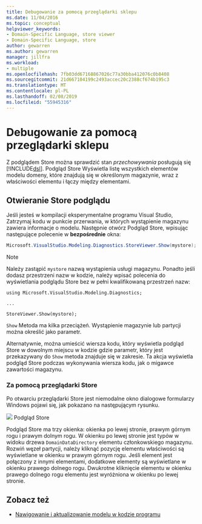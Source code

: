 ```yaml
---
title: Debugowanie za pomocą przeglądarki sklepu
ms.date: 11/04/2016
ms.topic: conceptual
helpviewer_keywords:
- Domain-Specific Language, store viewer
- Domain-Specific Language, store
author: gewarren
ms.author: gewarren
manager: jillfra
ms.workload:
- multiple
ms.openlocfilehash: 7fb03dd67168867026c77a30bba412076c0b8408
ms.sourcegitcommit: 21d667104199c2493accec20c2388cf674b195c3
ms.translationtype: MT
ms.contentlocale: pl-PL
ms.lasthandoff: 02/08/2019
ms.locfileid: "55945316"
---
```

# <a name="debugging-by-using-the-store-viewer"></a>Debugowanie za pomocą przeglądarki sklepu
Z podglądem Store można sprawdzić stan *przechowywania* posługują się [!INCLUDE[dsl](../modeling/includes/dsl_md.md)]. Podgląd Store Wyświetla listę wszystkich elementów modelu domeny, które znajdują się w określonym magazynie, wraz z właściwości elementu i łączy między elementami.

## <a name="opening-store-viewer"></a>Otwieranie Store podglądu
 Jeśli jesteś w kompilacji eksperymentalne programu Visual Studio, Zatrzymaj kodu w punkcie przerwania, w których wystąpienie magazynu zawiera informacje o modelu. Następnie otwórz Podgląd Store, wpisując następujące polecenie w **bezpośrednie** okna:

```csharp
Microsoft.VisualStudio.Modeling.Diagnostics.StoreViewer.Show(mystore);
```

> [!NOTE]
>  Należy zastąpić `mystore` nazwą wystąpienia usługi magazynu. Ponadto jeśli dodasz przestrzeni nazw w kodzie, należy wpisać polecenia do wyświetlania podglądu Store bez w pełni kwalifikowaną przestrzeń nazw:
>
>  `using Microsoft.VisualStudio.Modeling.Diagnostics;`
>
>  `...`
>
>  `StoreViewer.Show(mystore);`

 `Show` Metoda ma kilka przeciążeń. Wystąpienie magazynie lub partycji można określić jako parametr.

 Alternatywnie, można umieścić wiersza kodu, który wyświetla podgląd Store w dowolnym miejscu w kodzie gdzie parametr, który jest przekazywany do `Show` metoda znajduje się w zakresie. Ta akcja wyświetla podgląd Store podczas wykonywania wiersza kodu, jak o migawce zawartości magazynu.

### <a name="using-store-viewer"></a>Za pomocą przeglądarki Store
 Po otwarciu przeglądarki Store jest niemodalne okno dialogowe formularzy Windows pojawi się, jak pokazano na następującym rysunku.

 ![](../modeling/media/storeviewer2.png) Podgląd Store

 Podgląd Store ma trzy okienka: okienka po lewej stronie, prawym górnym rogu i prawym dolnym rogu. W okienku po lewej stronie jest typów w widoku drzewa `DomainDataDirectory` elementu członkowskiego magazynu. Rozwiń węzeł partycji, należy kliknąć pozycję elementu właściwości są wyświetlane w okienku w prawym górnym rogu. Jeśli element jest połączony z innymi elementami, dodatkowe elementy są wyświetlane w okienku prawego dolnego rogu. Dwukrotne kliknięcie elementu w okienku prawego dolnego rogu elementu jest wyróżniona w okienku po lewej stronie.

## <a name="see-also"></a>Zobacz też

- [Nawigowanie i aktualizowanie modelu w kodzie programu](../modeling/navigating-and-updating-a-model-in-program-code.md)